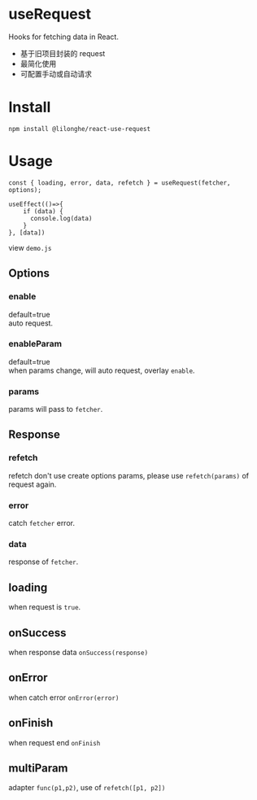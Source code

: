 # useRequest
Hooks for fetching data in React.

- 基于旧项目封装的 request
- 最简化使用
- 可配置手动或自动请求

# Install
```
npm install @lilonghe/react-use-request
```

# Usage
```
const { loading, error, data, refetch } = useRequest(fetcher, options);

useEffect(()=>{
    if (data) {
      console.log(data)
    }
}, [data])
```
view `demo.js`

## Options

### enable
default=true  
auto request.

### enableParam
default=true  
when params change, will auto request, overlay `enable`.

### params
params will pass to `fetcher`.

## Response 

### refetch
refetch don't use create options params, please use `refetch(params)` of request again.

### error
catch `fetcher` error.

### data
response of `fetcher`.

## loading
when request is `true`.

## onSuccess
when response data `onSuccess(response)`

## onError
when catch error `onError(error)`

## onFinish
when request end `onFinish`

## multiParam
adapter `func(p1,p2)`, use of `refetch([p1, p2])`